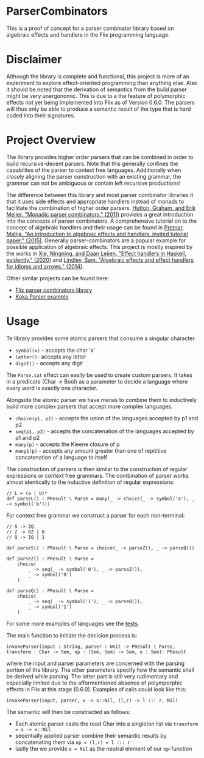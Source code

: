 # ParserCombinators

This is a proof of concept for a parser combinator library based on algebraic effects and handlers in the Flix programming language.

# Disclaimer

Although the library is complete and functional, this project is more of an experiment to explore effect-oriented programming than anything else. Also it should be noted that the derivation of semantics from the build parser might be very unergonomic. This is due to a the feature of polymorphic effects not yet being implemented into Flix as of Version 0.6.0. The parsers will thus only be able to produce a semantic result of the type that is hard coded into their signatures.

# Project Overview

The library provides higher order parsers that can be combined in order to build recursive-decent parsers. Note that this generally confines the capabilites of the parser to context free languages. Additionally when closely aligning the parser construction with an existing grammar, the grammar can not be ambiguous or contain left recursive productions!

The difference between this library and most parser combinator libraries it that it uses side effects and appropriate handlers instead of monads to facilitate the combination of higher order parsers. [Hutton, Graham, and Erik Meijer. "Monadic parser combinators." (2011)](https://cspages.ucalgary.ca/~robin/class/521/class-handout.pdf#page=282)
 provides a great introduction into the concepts of parser combinators. A comprehensive tutorial on to the concept of algebraic handlers and their usage can be found in [Pretnar, Matija. "An introduction to algebraic effects and handlers. invited tutorial paper." (2015)](https://www.eff-lang.org/handlers-tutorial.pdf). Generally parser-combinators are a popular example for possible application of algebraic effects. This project is mostly inspired by the works in [Xie, Ningning, and Daan Leijen. "Effect handlers in Haskell, evidently." (2020)](https://xnning.github.io/papers/haskell-evidently.pdf) and [Lindley, Sam. "Algebraic effects and effect handlers for idioms and arrows." (2014)](https://homepages.inf.ed.ac.uk/slindley/papers/aeia.pdf).

 Other similar projects can be found here:
- [Flix parser combinators library](https://github.com/jaschdoc/flix-parsers)
- [Koka Parser example](https://github.com/koka-lang/koka/blob/dev/samples/handlers/parser.kk)

# Usage

Te library provides some atomic parsers that consume a singular character.

- `symbol(x)` - accepts the char 'x'
- `letter()`- accepts any letter
- `digit()` - accepts any digit

The `Parse.sat` effect can easily be used to create custom parsers. It takes in a predicate (Char -> Bool) as a parameter to decide a language where every word is exactly one character.

Alongside the atomic parser we have menas to combine them to inductively build more complex parsers that accept more complex languages.

- `choice(p1, p2)` - accepts the union of the languages accepted by p1 and p2
- `seq(p1, p2)` - accepts the concatenation of the languages accepted by p1 and p2
- `many(p)` - accepts the Kleene closure of p
- `many1(p)` - accepts any amount greater than one of repititive concatenation of a language to itself

The construction of parsers is then similar to the construction of regular expressions or context free grammars. The combination of parser works almost identically to the inductive definition of regular expressions:

```
// L = (a | b)*
def parseL() : PResult \ Parse = many(_ -> choice(_ -> symbol('a'), _ -> symbol('b')))
```

For context free grammar we construct a parser for each non-terminal:

```
// S -> ZQ
// Z -> 0Z | 0
// Q -> 1Q | 1

def parseS() : PResult \ Parse = choice(_ -> parseZ(), _ -> parseQ())

def parseZ() : PResult \ Parse =
    choice(
        _ -> seq(_ -> symbol('0'), _ -> parseZ()),
        _ -> symbol('0')
    )

def parseQ() : PResult \ Parse =
    choice(
        _ -> seq(_ -> symbol('1'), _ -> parseQ()),
        _ -> symbol('1')
    )
```

For some more examples of languages see the [tests](test/TestLanguages.flix).

The main function to initiate the decision process is:

`invokeParser(input : String, parser : Unit -> PResult \ Parse, transform : Char -> Sem, op : (Sem, Sem) -> Sem, e : Sem): PResult`

where the input and parser parameters are concerned with the parsing portion of the library. The other parameters specify how the semantic shall be derived while parsing. The latter part is still very rudimentary and especially limited due to the afformentioned absence of polymporphic effects in Flix at this stage (0.6.0). Examples of calls could look like this:

`invokeParser(input, parser, x -> x::Nil, (l,r) -> l ::: r, Nil)`

The semantic will then be constructed as follows:
- Each atomic parser casts the read Char into a singleton list via `transform = x -> x::Nil`
- seqentially applied parser combine their semantic results by concatenating them via `op = (l,r) = l ::: r`
- lastly the we provide `e = Nil` as the neutral element of our `op`-function

